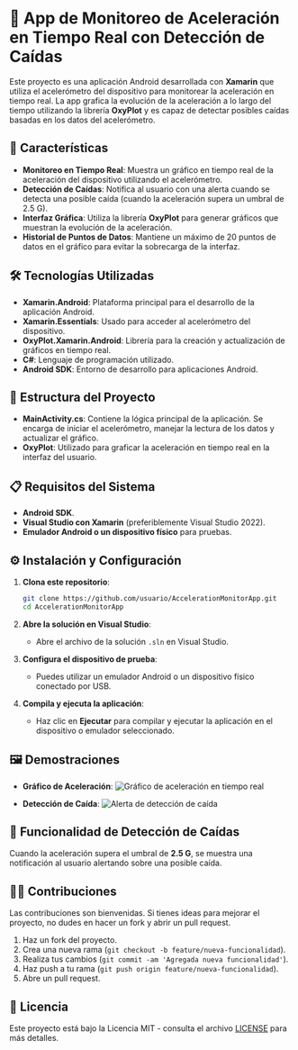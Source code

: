 
# 📱 App de Monitoreo de Aceleración en Tiempo Real con Detección de Caídas

Este proyecto es una aplicación Android desarrollada con **Xamarin** que utiliza el acelerómetro del dispositivo para monitorear la aceleración en tiempo real. La app grafica la evolución de la aceleración a lo largo del tiempo utilizando la librería **OxyPlot** y es capaz de detectar posibles caídas basadas en los datos del acelerómetro.

## 🚀 Características

- **Monitoreo en Tiempo Real**: Muestra un gráfico en tiempo real de la aceleración del dispositivo utilizando el acelerómetro.
- **Detección de Caídas**: Notifica al usuario con una alerta cuando se detecta una posible caída (cuando la aceleración supera un umbral de 2.5 G).
- **Interfaz Gráfica**: Utiliza la librería **OxyPlot** para generar gráficos que muestran la evolución de la aceleración.
- **Historial de Puntos de Datos**: Mantiene un máximo de 20 puntos de datos en el gráfico para evitar la sobrecarga de la interfaz.
  
## 🛠️ Tecnologías Utilizadas

- **Xamarin.Android**: Plataforma principal para el desarrollo de la aplicación Android.
- **Xamarin.Essentials**: Usado para acceder al acelerómetro del dispositivo.
- **OxyPlot.Xamarin.Android**: Librería para la creación y actualización de gráficos en tiempo real.
- **C#**: Lenguaje de programación utilizado.
- **Android SDK**: Entorno de desarrollo para aplicaciones Android.

## 📂 Estructura del Proyecto

- **MainActivity.cs**: Contiene la lógica principal de la aplicación. Se encarga de iniciar el acelerómetro, manejar la lectura de los datos y actualizar el gráfico.
- **OxyPlot**: Utilizado para graficar la aceleración en tiempo real en la interfaz del usuario.

## 📋 Requisitos del Sistema

- **Android SDK**.
- **Visual Studio con Xamarin** (preferiblemente Visual Studio 2022).
- **Emulador Android o un dispositivo físico** para pruebas.

## ⚙️ Instalación y Configuración

1. **Clona este repositorio**:

   ```bash
   git clone https://github.com/usuario/AccelerationMonitorApp.git
   cd AccelerationMonitorApp
   ```

2. **Abre la solución en Visual Studio**:

   - Abre el archivo de la solución `.sln` en Visual Studio.

3. **Configura el dispositivo de prueba**:

   - Puedes utilizar un emulador Android o un dispositivo físico conectado por USB.

4. **Compila y ejecuta la aplicación**:

   - Haz clic en **Ejecutar** para compilar y ejecutar la aplicación en el dispositivo o emulador seleccionado.

## 🖼️ Demostraciones

- **Gráfico de Aceleración**: 
  ![Gráfico de aceleración en tiempo real](screenshots/acceleration_plot.png)

- **Detección de Caída**: 
  ![Alerta de detección de caída](screenshots/fall_alert.png)

## 🚨 Funcionalidad de Detección de Caídas

Cuando la aceleración supera el umbral de **2.5 G**, se muestra una notificación al usuario alertando sobre una posible caída.

## 🧑‍💻 Contribuciones

Las contribuciones son bienvenidas. Si tienes ideas para mejorar el proyecto, no dudes en hacer un fork y abrir un pull request.

1. Haz un fork del proyecto.
2. Crea una nueva rama (`git checkout -b feature/nueva-funcionalidad`).
3. Realiza tus cambios (`git commit -am 'Agregada nueva funcionalidad'`).
4. Haz push a tu rama (`git push origin feature/nueva-funcionalidad`).
5. Abre un pull request.

## 📜 Licencia

Este proyecto está bajo la Licencia MIT - consulta el archivo [LICENSE](LICENSE) para más detalles.
